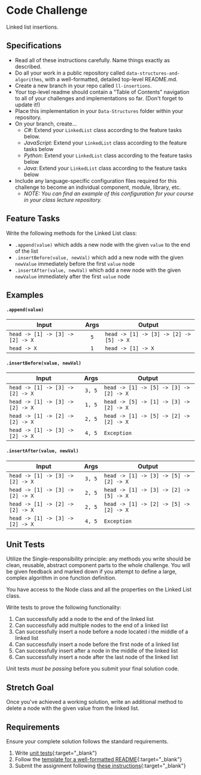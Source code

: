 # Code Challenge

Linked list insertions.

## Specifications
- Read all of these instructions carefully. Name things exactly as described. 
- Do all your work in a public repository called `data-structures-and-algorithms`, with a well-formatted, detailed top-level README.md.
- Create a new branch in your repo called `ll-insertions`.
- Your top-level readme should contain a "Table of Contents" navigation to all of your challenges and implementations so far. (Don't forget to update it!)
- Place this implementation in your `Data-Structures` folder within your repository.
- On your branch, create...
    - _C#_: Extend your `LinkedList` class according to the feature tasks below. 
    - _JavaScript_: Extend your `LinkedList` class according to the feature tasks below
    - _Python_: Extend your `LinkedList` class according to the feature tasks below
    - _Java_: Extend your `LinkedList` class according to the feature tasks below
- Include any language-specific configuration files required for this challenge to become an individual component, module, library, etc.
    - _NOTE: You can find an example of this configuration for your course in your class lecture repository._

## Feature Tasks
Write the following methods for the Linked List class:

+ `.append(value)` which adds a new node with the given `value` to the end of the list
+ `.insertBefore(value, newVal)` which add a new node with the given `newValue` immediately before the first `value` node
+ `.insertAfter(value, newVal)` which add a new node with the given `newValue` immediately after the first `value` node

## Examples

#### `.append(value)`

| Input | Args | Output |
|-----|:----:|----|
| `head -> [1] -> [3] -> [2] -> X` | `5` | `head -> [1] -> [3] -> [2] -> [5] -> X` |
| `head -> X` | `1` | `head -> [1] -> X` |

#### `.insertBefore(value, newVal)`

| Input | Args | Output |
|-----|:----:|----|
| `head -> [1] -> [3] -> [2] -> X` | `3, 5` | `head -> [1] -> [5] -> [3] -> [2] -> X` |
| `head -> [1] -> [3] -> [2] -> X` | `1, 5` | `head -> [5] -> [1] -> [3] -> [2] -> X` |
| `head -> [1] -> [2] -> [2] -> X` | `2, 5` | `head -> [1] -> [5] -> [2] -> [2] -> X` |
| `head -> [1] -> [3] -> [2] -> X` | `4, 5` | `Exception` |

#### `.insertAfter(value, newVal)`

| Input | Args | Output |
|-----|:----:|----|
| `head -> [1] -> [3] -> [2] -> X` | `3, 5` | `head -> [1] -> [3] -> [5] -> [2] -> X` |
| `head -> [1] -> [3] -> [2] -> X` | `2, 5` | `head -> [1] -> [3] -> [2] -> [5] -> X` |
| `head -> [1] -> [2] -> [2] -> X` | `2, 5` | `head -> [1] -> [2] -> [5] -> [2] -> X` |
| `head -> [1] -> [3] -> [2] -> X` | `4, 5` | `Exception` |

## Unit Tests

Utilize the Single-responsibility principle: any methods you write should be clean, reusable, abstract component parts to the whole challenge. You will be given feedback and marked down if you attempt to define a large, complex algorithm in one function definition.

You have access to the Node class and all the properties on the Linked List class.

Write tests to prove the following functionality:
1. Can successfully add a node to the end of the linked list
2. Can successfully add multiple nodes to the end of a linked list
3. Can successfully insert a node before a node located i the middle of a linked list
4. Can successfully insert a node before the first node of a linked list
5. Can successfully insert after a node in the middle of the linked list
6. Can successfully insert a node after the last node of the linked list

Unit tests *must be passing* before you submit your final solution code.

## Stretch Goal

Once you've achieved a working solution, write an additional method to delete a node with the given value from the linked list.


## Requirements
Ensure your complete solution follows the standard requirements. 

1. Write [unit tests](../../Challenge_Testing){:target="_blank"}
1. Follow the [template for a well-formatted README](../../Challenge_Documentation){:target="_blank"}
1. Submit the assignment following [these instructions](../../Challenge_Submission){:target="_blank"}

